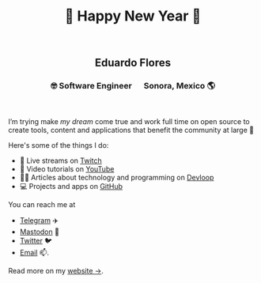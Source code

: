<div align="center">
  <h1> 🍾 Happy New Year 🥳 </h1><br>
  <h2>Eduardo Flores</h2>
  <h3>🤓 Software Engineer &#8195; Sonora, Mexico 🌎</h3><br>
</div>

I’m trying make _my dream_ come true and work full time on open source to create tools, content and applications that benefit the community at large 🦀

Here's some of the things I do:

- 🔴 Live streams on [Twitch](https://www.twitch.tv/edfloreshz)
- 🎥 Video tutorials on [YouTube](https://www.youtube.com/channel/UCeGD_pFkPHeZ5R0s20XwgaQ)
- ✍🏼 Articles about technology and programming on [Devloop](https://blog.edfloreshz.dev)
- 💻 Projects and apps on [GitHub](https://edfloreshz.dev/projects/)


You can reach me at 
- [Telegram](https://telegram.me/edfloreshz) ✈️
- [Mastodon](https://hachyderm.io/@edfloreshz) 🐘 
- [Twitter](https://twitter.com/edfloreshz) 🐦
- [Email](mailto:edfloreshz@gmail.com) 📫.

Read more on my [website →](https://edfloreshz.dev/).

